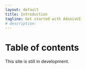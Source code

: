```yaml
---
layout: default
title: Introduction
tagline: Get started with AdonisUI
# description: 
---
```


# Table of contents

This site is still in development.